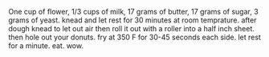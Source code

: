 One cup of flower, 1/3 cups of milk, 17 grams of butter, 17 grams of sugar, 3 grams of yeast. knead and let rest for 30 minutes at room temprature.
after dough knead to let out air then roll it out with a roller into a half inch sheet. then hole out your donuts. fry at 350 F for 30-45 seconds each side.
let rest for a minute. eat. wow.
